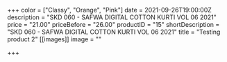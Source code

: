 +++
color = ["Classy", "Orange", "Pink"]
date = 2021-09-26T19:00:00Z
description = "SKD 060 - SAFWA DIGITAL COTTON KURTI VOL 06 2021"
price = "21.00"
priceBefore = "26.00"
productID = "15"
shortDescription = "SKD 060 - SAFWA DIGITAL COTTON KURTI VOL 06 2021"
title = "Testing product 2"
[[images]]
image = ""

+++
